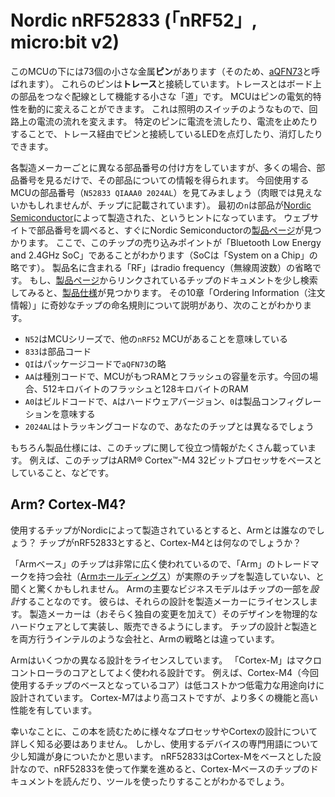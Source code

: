<!-- # Nordic nRF52833 (the "nRF52", micro:bit v2) -->

# Nordic nRF52833 (「nRF52」, micro:bit v2)

<!--
Our MCU has 73 tiny metal **pins** sitting right underneath it (it's a so called [aQFN73] chip).
These pins are connected to **traces**, the little "roads" that act as the wires connecting components
together on the board. The MCU can dynamically alter the electrical properties
of the pins. This works similar to a light switch altering how electrical
current flows through a circuit. By enabling or disabling electrical current to
flow through a specific pin, an LED attached to that pin (via the traces) can
be turned on and off.
-->

このMCUの下には73個の小さな金属**ピン**があります（そのため、[aQFN73]と呼ばれます）。
これらのピンは**トレース**と接続しています。トレースとはボード上の部品をつなぐ配線として機能する小さな「道」です。
MCUはピンの電気的特性を動的に変えることができます。
これは照明のスイッチのようなもので、回路上の電流の流れを変えます。
特定のピンに電流を流したり、電流を止めたりすることで、トレース経由でピンと接続しているLEDを点灯したり、消灯したりできます。

<!--
Each manufacturer uses a different part numbering scheme, but many will allow
you to determine information about a component simply by looking at the part
number. Looking at our MCU's part number (`N52833 QIAAA0 2024AL`, you probably cannot
see it with your bare eye, but it is on the chip), the `n` at the
front hints to us that this is a part manufactured by [Nordic Semiconductor].
Looking up the part number on their website we quickly find the [product page].
There we learn that our chip's main marketing point is that it is a
"Bluetooth Low Energy and 2.4 GHz SoC" (SoC being short for "System on a Chip"),
which explains the RF in the product name since RF is short for radio frequency.
If we search through the documentation of the chip linked on the [product page]
for a bit we find the [product specification] which contains chapter 10 "Ordering Information"
dedicated to explaining the weird chip naming. Here we learn that:

[aQFN73]: https://en.wikipedia.org/wiki/Flat_no-leads_package
[Nordic Semiconductor]: https://www.nordicsemi.com/
[product page]: https://www.nordicsemi.com/products/nrf52833
[product specification]: https://infocenter.nordicsemi.com/pdf/nRF52833_PS_v1.3.pdf

- The `N52` is the MCU's series, indicating that there are other `nRF52` MCUs
- The `833` is the part code
- The `QI` is the package code, short for `aQFN73`
- The `AA` is the variant code, indicating how much RAM and flash memory the MCU has,
  in our case 512 kilobyte flash and 128 kilobyte RAM
- The `A0` is the build code, indicating the hardware version (`A`) as well as the product configuration (`0`)
- The `2024AL` is a tracking code, hence it might differ on your chip
-->

各製造メーカーごとに異なる部品番号の付け方をしていますが、多くの場合、部品番号を見るだけで、その部品についての情報を得られます。
今回使用するMCUの部品番号（`N52833 QIAAA0 2024AL`）を見てみましょう（肉眼では見えないかもしれませんが、チップに記載されています）。
最初の`n`は部品が[Nordic Semiconductor]によって製造された、というヒントになっています。
ウェブサイトで部品番号を調べると、すぐにNordic Semiconductorの[製品ページ]が見つかります。
ここで、このチップの売り込みポイントが「Bluetooth Low Energy and 2.4GHz SoC」であることがわかります（SoCは「System on a Chip」の略です）。
製品名に含まれる「RF」はradio frequency（無線周波数）の省略です。
もし、[製品ページ]からリンクされているチップのドキュメントを少し検索してみると、[製品仕様]が見つかります。
その10章「Ordering Information（注文情報）」に奇妙なチップの命名規則について説明があり、次のことがわかります。

[aQFN73]: https://en.wikipedia.org/wiki/Flat_no-leads_package
[Nordic Semiconductor]: https://www.nordicsemi.com/
[製品ページ]: https://www.nordicsemi.com/products/nrf52833
[製品仕様]: https://infocenter.nordicsemi.com/pdf/nRF52833_PS_v1.3.pdf

- `N52`はMCUシリーズで、他の`nRF52` MCUがあることを意味している
- `833`は部品コード
- `QI`はパッケージコードで`aQFN73`の略
- `AA`は種別コードで、MCUがもつRAMとフラッシュの容量を示す。今回の場合、512キロバイトのフラッシュと128キロバイトのRAM
- `A0`はビルドコードで、`A`はハードウェアバージョン、`0`は製品コンフィグレーションを意味する
- `2024AL`はトラッキングコードなので、あなたのチップとは異なるでしょう

<!--
The product specification does of course contain a lot more useful information about
the chip, for example that it is based on an ARM® Cortex™-M4 32-bit processor.
-->

もちろん製品仕様には、このチップに関して役立つ情報がたくさん載っています。
例えば、このチップはARM® Cortex™-M4 32ビットプロセッサをベースとしていること、などです。

## Arm? Cortex-M4?

<!--
If our chip is manufactured by Nordic, then who is Arm? And if our chip is the
nRF52833, what is the Cortex-M4?
-->

使用するチップがNordicによって製造されているとすると、Armとは誰なのでしょう？
チップがnRF52833とすると、Cortex-M4とは何なのでしょうか？

<!--
You might be surprised to hear that while "Arm-based" chips are quite
popular, the company behind the "Arm" trademark ([Arm Holdings][]) doesn't
actually manufacture chips for purchase. Instead, their primary business
model is to just *design* parts of chips. They will then license those designs to
manufacturers, who will in turn implement the designs (perhaps with some of
their own tweaks) in the form of physical hardware that can then be sold.
Arm's strategy here is different from companies like Intel, which both
designs *and* manufactures their chips.
-->

「Armベース」のチップは非常に広く使われているので、「Arm」のトレードマークを持つ会社（[Armホールディングス]）が実際のチップを製造していない、と聞くと驚くかもしれません。
Armの主要なビジネスモデルはチップの一部を*設計*することなのです。
彼らは、それらの設計を製造メーカーにライセンスします。
製造メーカーは（おそらく独自の変更を加えて）そのデザインを物理的なハードウェアとして実装し、販売できるようにします。
チップの設計*と*製造とを両方行うインテルのような会社と、Armの戦略とは違っています。

<!--
Arm licenses a bunch of different designs. Their "Cortex-M" family of designs
are mainly used as the core in microcontrollers. For example, the Cortex-M4
(the core our chip is based on) is designed for low cost and low power usage.
The Cortex-M7 is higher cost, but with more features and performance.
-->

Armはいくつかの異なる設計をライセンスしています。
「Cortex-M」はマクロコントローラのコアとしてよく使われる設計です。
例えば、Cortex-M4（今回使用するチップのベースとなっているコア）は低コストかつ低電力な用途向けに設計されています。
Cortex-M7はより高コストですが、より多くの機能と高い性能を有しています。

<!--
Luckily, you don't need to know too much about different types of processors
or Cortex designs for the sake of this book. However, you are hopefully now a
bit more knowledgeable about the terminology of your device. While you are
working specifically with an nRF52833, you might find yourself reading
documentation and using tools for Cortex-M-based chips, as the nRF52833 is
based on a Cortex-M design.

[Arm Holdings]: https://www.arm.com/
-->

幸いなことに、この本を読むために様々なプロセッサやCortexの設計について詳しく知る必要はありません。
しかし、使用するデバイスの専門用語について少し知識が身についたかと思います。
nRF52833はCortex-Mをベースとした設計なので、nRF52833を使って作業を進めると、Cortex-Mベースのチップのドキュメントを読んだり、ツールを使ったりすることがわかるでしょう。

[Armホールディングス]: https://www.arm.com/

